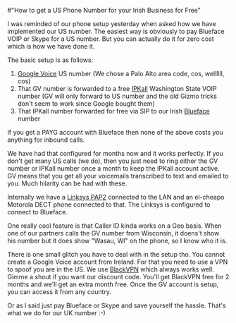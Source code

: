 #"How to get a US Phone Number for your Irish Business for Free"


 <p>I was reminded of our phone setup yesterday when asked how we have implemented our US number. The easiest way is obviously to pay Blueface VOIP or Skype for a US number. But you can actually do it for zero cost which is how we have done it.</p>
<p>The basic setup is as follows:</p>
<ol>
<li><a href="http://www.google.com/voice">Google Voice</a> US number (We chose a Palo Alto area code, cos, wellllll, cos)</li>
<li>That GV number is forwarded to a free <a href="http://www.ipkall.com/">IPKall</a> Washington State VOIP number (GV will only forward to US number and the old Gizmo tricks don't seem to work since Google bought them)</li>
<li>That IPKall number forwarded for free via SIP to our Irish <a href="http://www.blueface.ie/">Blueface</a> number</li>
</ol>
<p>If you get a PAYG account with Blueface then none of the above costs you anything for inbound calls.</p>
<p>We have had that configured for months now and it works perfectly. If you don't get many US calls (we do), then you just need to ring either the GV number or IPKall number once a month to keep the IPKall account active. GV means that you get all your voicemails transcribed to text and emailed to you. Much hilarity can be had with these.</p>
<p>Internally we have a <a href="http://www.blueface.ie/helpandadvice/configuration/pap2.aspx">Linksys PAP2</a> connected to the LAN and an el-cheapo Motorola DECT phone connected to that. The Linksys is configured to connect to Blueface.</p>
<p>One really cool feature is that Caller ID kinda works on a Geo basis. When one of our partners calls the GV number from Wisconsin, it doens't show his number but it does show "Wasau, WI" on the phone, so I know who it is.</p>
<p>There is one small glitch you have to deal with in the setup tho. You cannot create a Google Voice account from Ireland. For that you need to use a VPN to spoof you are in the US. We use <a href="https://www.blackvpn.com/">BlackVPN</a> which always works well. Gimme a shout if you want our discount code. You'll get BlackVPN free for 2 months and we'll get an extra month free. Once the GV account is setup, you can access it from any country.</p>
<p>Or as I said just pay Blueface or Skype and save yourself the hassle. That's what we do for our UK number :-)</p>
<p>&nbsp;</p>
<p>&nbsp;</p>
<p>&nbsp;</p>
 